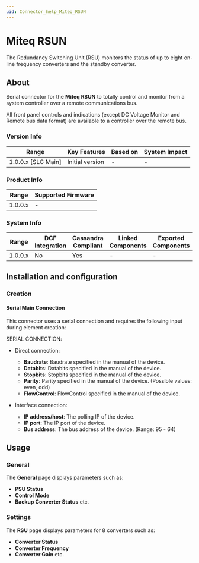 ```yaml
---
uid: Connector_help_Miteq_RSUN
---
```


# Miteq RSUN

The Redundancy Switching Unit (RSU) monitors the status of up to eight on-line frequency
converters and the standby converter.

## About

Serial connector for the **Miteq RSUN** to totally control and monitor from a system controller over a remote communications bus.

All front panel controls and indications (except DC Voltage Monitor and Remote bus data format) are available to a controller over the remote bus.

### Version Info

| Range                | Key Features     | Based on     | System Impact     |
|----------------------|------------------|--------------|-------------------|
| 1.0.0.x [SLC Main]   | Initial version  | -            | -                 |

### Product Info

| Range     | Supported Firmware     |
|-----------|------------------------|
| 1.0.0.x   | -                      |

### System Info

| Range     | DCF Integration     | Cassandra Compliant     | Linked Components     | Exported Components     |
|-----------|---------------------|-------------------------|-----------------------|-------------------------|
| 1.0.0.x   | No                  | Yes                     | -                     | -                       |

## Installation and configuration

### Creation

#### Serial Main Connection

This connector uses a serial connection and requires the following input during element creation:

SERIAL CONNECTION:

- Direct connection:

  - **Baudrate**: Baudrate specified in the manual of the device.
  - **Databits**: Databits specified in the manual of the device.
  - **Stopbits**: Stopbits specified in the manual of the device.
  - **Parity**: Parity specified in the manual of the device. (Possible values: even, odd)
  - **FlowControl**: FlowControl specified in the manual of the device.

- Interface connection:

  - **IP address/host**: The polling IP of the device.
  - **IP port**: The IP port of the device.
  - **Bus address**: The bus address of the device. (Range: 95 - 64)

## Usage

### General

The **General** page displays parameters such as:

- **PSU Status**
- **Control Mode**
- **Backup Converter Status** etc.

### Settings

The **RSU** page displays parameters for 8 converters such as:

- **Converter Status**
- **Converter Frequency**
- **Converter Gain** etc.
